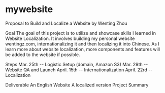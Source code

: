 # mywebsite

Proposal to Build and Localize a Website
by Wenting Zhou

Goal
The goal of this project is to utilize and showcase skills I learned in Website Localization. It involves building my personal website wentingz.com, internationalizing it and then localizing it into Chinese. As I learn more about website localization, more components and features will be added to the website if possible. 

Steps
Mar. 25th -- Logistic Setup (domain, Amazon S3)
Mar. 29th -- Website QA and Launch 
April. 15th -- Internationalization
April. 22rd -- Localization

Deliverable
An English Website
A localized version
Project Summary 
